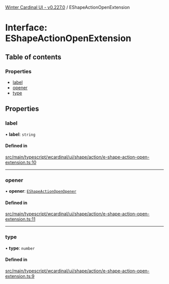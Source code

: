 [Winter Cardinal UI - v0.227.0](../index.md) / EShapeActionOpenExtension

# Interface: EShapeActionOpenExtension

## Table of contents

### Properties

- [label](EShapeActionOpenExtension.md#label)
- [opener](EShapeActionOpenExtension.md#opener)
- [type](EShapeActionOpenExtension.md#type)

## Properties

### label

• **label**: `string`

#### Defined in

[src/main/typescript/wcardinal/ui/shape/action/e-shape-action-open-extension.ts:10](https://github.com/winter-cardinal/winter-cardinal-ui/blob/v0.227.0/src/main/typescript/wcardinal/ui/shape/action/e-shape-action-open-extension.ts#L10)

___

### opener

• **opener**: [`EShapeActionOpenOpener`](../index.md#eshapeactionopenopener)

#### Defined in

[src/main/typescript/wcardinal/ui/shape/action/e-shape-action-open-extension.ts:11](https://github.com/winter-cardinal/winter-cardinal-ui/blob/v0.227.0/src/main/typescript/wcardinal/ui/shape/action/e-shape-action-open-extension.ts#L11)

___

### type

• **type**: `number`

#### Defined in

[src/main/typescript/wcardinal/ui/shape/action/e-shape-action-open-extension.ts:9](https://github.com/winter-cardinal/winter-cardinal-ui/blob/v0.227.0/src/main/typescript/wcardinal/ui/shape/action/e-shape-action-open-extension.ts#L9)
